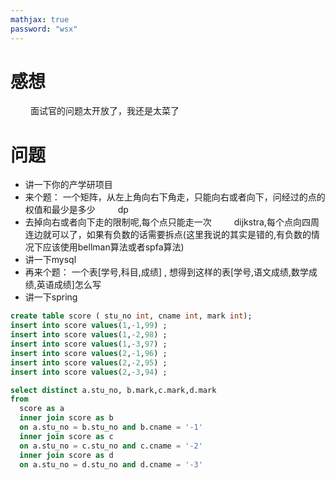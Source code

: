 ```yaml
---
mathjax: true
password: "wsx"
---
```


# 感想
&emsp;&emsp; 面试官的问题太开放了，我还是太菜了

# 问题
- 讲一下你的产学研项目
- 来个题： 一个矩阵，从左上角向右下角走，只能向右或者向下，问经过的点的权值和最少是多少
&emsp;&emsp; dp
- 去掉向右或者向下走的限制呢,每个点只能走一次
&emsp;&emsp; dijkstra,每个点向四周连边就可以了，如果有负数的话需要拆点(这里我说的其实是错的,有负数的情况下应该使用bellman算法或者spfa算法)
- 讲一下mysql
- 再来个题： 一个表[学号,科目,成绩] , 想得到这样的表[学号,语文成绩,数学成绩,英语成绩]怎么写
- 讲一下spring

```sql
create table score ( stu_no int, cname int, mark int);
insert into score values(1,-1,99) ;
insert into score values(1,-2,98) ;
insert into score values(1,-3,97) ;
insert into score values(2,-1,96) ;
insert into score values(2,-2,95) ;
insert into score values(2,-3,94) ;
```

```sql
select distinct a.stu_no, b.mark,c.mark,d.mark
from 
  score as a
  inner join score as b 
  on a.stu_no = b.stu_no and b.cname = '-1'
  inner join score as c
  on a.stu_no = c.stu_no and c.cname = '-2'
  inner join score as d
  on a.stu_no = d.stu_no and d.cname = '-3'
```
